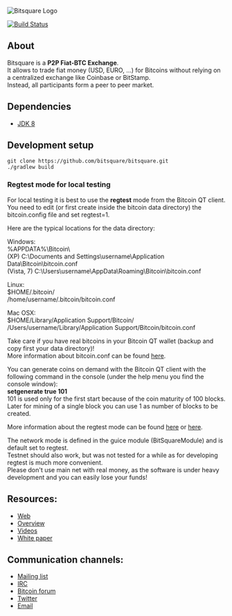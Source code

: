 ![Bitsquare Logo](http://bitsquare.io/images/logo_with_title_border_240_240.png)

[![Build Status](https://travis-ci.org/bitsquare/bitsquare.svg?branch=master)](https://travis-ci.org/bitsquare/bitsquare)

## About
Bitsquare is a **P2P Fiat-BTC Exchange**.   
It allows to trade fiat money (USD, EURO, ...) for Bitcoins without relying on a centralized exchange like Coinbase or BitStamp.  
Instead, all participants form a peer to peer market.

## Dependencies

 - [JDK 8](http://www.oracle.com/technetwork/java/javase/downloads/index.html)

## Development setup

    git clone https://github.com/bitsquare/bitsquare.git
    ./gradlew build

### Regtest mode for local testing  
For local testing it is best to use the **regtest** mode from the Bitcoin QT client.  
You need to edit (or first create inside the bitcoin data directory) the bitcoin.config file and set regtest=1.  

Here are the typical locations for the data directory:

Windows:  
%APPDATA%\Bitcoin\  
(XP) C:\Documents and Settings\username\Application Data\Bitcoin\bitcoin.conf  
(Vista, 7) C:\Users\username\AppData\Roaming\Bitcoin\bitcoin.conf  

Linux:  
$HOME/.bitcoin/  
/home/username/.bitcoin/bitcoin.conf  

Mac OSX:  
$HOME/Library/Application Support/Bitcoin/  
/Users/username/Library/Application Support/Bitcoin/bitcoin.conf  

Take care if you have real bitcoins in your Bitcoin QT wallet (backup and copy first your data directory)!  
More information about bitcoin.conf can be found [here](https://en.bitcoin.it/wiki/Running_Bitcoin).

You can generate coins on demand with the Bitcoin QT client with the following command in the console (under the help menu you find the console window):  
**setgenerate true 101**  
101 is used only for the first start because of the coin maturity of 100 blocks. Later for mining of a single block you can use 1 as number of blocks to be created.

More information about the regtest mode can be found [here](https://bitcoinj.github.io/testing) or [here](https://bitcoin.org/en/developer-examples#regtest-mode).  

The network mode is defined in the guice module (BitSquareModule) and is default set to regtest.  
Testnet should also work, but was not tested for a while as for developing regtest is much more convenient.  
Please don't use main net with real money, as the software is under heavy development and you can easily lose your funds!


## Resources:
* [Web](http://bitsquare.io)
* [Overview](http://bitsquare.io/images/overview.png)
* [Videos](https://www.youtube.com/playlist?list=PLXvC3iNe_di9bL1A5xyAKI2PzNg8jU092)
* [White paper](https://docs.google.com/document/d/1d3EiWZdaM89-P6MVhS53unXv2-pDpSFsN3W4kCGXKgY/edit)


## Communication channels:
* [Mailing list](https://groups.google.com/forum/#!forum/bitsquare)
* [IRC](https://webchat.freenode.net/?channels=bitsquare.io)
* [Bitcoin forum](https://bitcointalk.org/index.php?topic=647457)
* [Twitter](https://twitter.com/bitsquare_)
* [Email](mailto:team@bitsquare.io)
